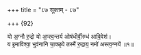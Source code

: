+++
title = "८७ सूक्तम् - ८७"

+++
{92}

यो अ॒ग्नौ रु॒द्रो यो अ॒प्स्व॒न्तर्य ओष॑धीर्वी॒रुध॑ आवि॒वेश॑।  
य इ॒माविश्वा॒ भुव॑नानि चा॒क्ळृपे तस्मै॑ रु॒द्राय॒ नमो॑ अस्त्व॒ग्नये॑ ॥१॥
